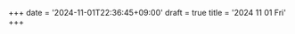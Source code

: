 +++
date = '2024-11-01T22:36:45+09:00'
draft = true
title = '2024 11 01 Fri'
+++

<!-- 
$ hugo new --kind daily content/daily/$(date +%Y-%m-%d-%a).md
$ hugo new --kind daily content/daily/title_you_want.md
-->